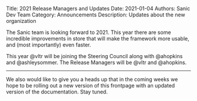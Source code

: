 Title: 2021 Release Managers and Updates
Date: 2021-01-04
Authors: Sanic Dev Team
Category: Announcements
Description: Updates about the new organization

The Sanic team is looking forward to 2021. This year there are some incredible improvements in store that will make the framework more usable, and (most importantly) even faster.

This year @vltr will be joining the Steering Council along with @ahopkins and @ashleysommer. The Release Managers will be @vltr and @ahopkins.

---

We also would like to give you a heads up that in the coming weeks we hope to be rolling out a new version of this frontpage with an updated version of the documentation. Stay tuned.
